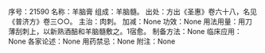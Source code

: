序号：21590
名称：羊脑膏
组成：羊脑髓。
出处：方出《圣惠》卷六十八，名见《普济方》卷三○○。
主治：肉刺。
加减：None
功效：None
用法用量：用刀薄刮刺上，以新熟酒醅和羊脑髓敷之。1宿愈。
制备方法：None
临床应用：None
各家论述：None
用药禁忌：None
附注：None
